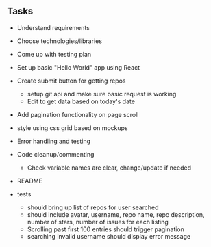 ## Tasks

* Understand requirements 
* Choose technologies/libraries
* Come up with testing plan
* Set up basic "Hello World" app using React
* Create submit button for getting repos
  * setup git api and make sure basic request is working
  * Edit to get data based on today's date
* Add pagination functionality on page scroll
* style using css grid based on mockups
* Error handling and testing
* Code cleanup/commenting
  * Check variable names are clear, change/update if needed
* README

* tests
  * should bring up list of repos for user searched
  * should include avatar, username, repo name, repo description, number of stars, number of issues for each  listing
  * Scrolling past first 100 entries should trigger pagination
  * searching invalid username should display error message



